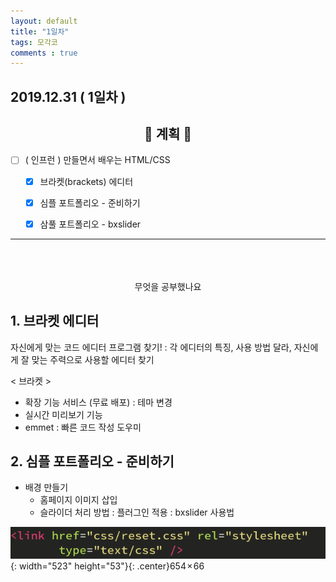 ```yaml
---
layout: default
title: "1일차"
tags: 모각코
comments : true
---
```


## 2019.12.31 ( 1일차 )

## <center>📝 계획 📝</center>  

- [ ] ( 인프런 ) 만들면서 배우는 HTML/CSS
    - [x] 브라켓(brackets) 에디터
    - [x] 심플 포트폴리오 - 준비하기
    - [x] 삼풀 포트폴리오 - bxslider


***
<br>
<br>
<br>
 <center>무엇을 공부했나요</center>  

## 1. 브라켓 에디터
자신에게 맞는 코드 에디터 프로그램 찾기! : 각 에디터의 특징, 사용 방법 달라, 자신에게 잘 맞는 주력으로 사용할 에디터 찾기

< 브라켓 >
- 확장 기능 서비스 (무료 배포) : 테마 변경
- 실시간 미리보기 기능
- emmet : 빠른 코드 작성 도우미

## 2. 심플 포트폴리오 - 준비하기
- 배경 만들기
    - 홈페이지 이미지 삽입
    - 슬라이더 처리 방법 : 플러그인 적용 : bxslider 사용법

![img1](https://github.com/DobiIsFree/DobiIsFree.github.io/blob/master/photos/day1/photo1.jpeg?raw=true){: width="523" height="53"}{: .center}654 × 66

 
<br>
<br>
<br>
